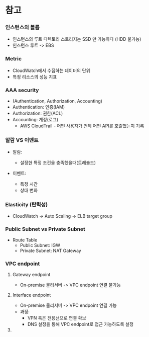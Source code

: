# 참고


### 인스턴스의 볼륨
* 인스턴스의 루트 디렉토리 스토리지는 SSD 만 가능하다 (HDD 불가능)
* 인스턴스 루트 -> EBS


 

### Metric
* CloudWatch에서 수집하는 데이터의 단위
* 특정 리소스의 성능 지표



### AAA security
* (Authentication, Authorization, Accounting)
* Authentication: 인증(IAM)
* Authorization: 권한(ACL)
* Accounting: 계정(로그)
  * AWS CloudTrail - 어떤 사용자가 언제 어떤 API를 호출했는지 기록



### 알람 VS 이벤트
* 알람:
  * 설정한 특정 조건을 충족했을때(트레숄드)

* 이벤트:
  * 특정 시간
  * 상태 변화



### Elasticity (탄력성)

* CloudWatch -> Auto Scaling -> ELB target group



### Public Subnet vs Private Subnet
* Route Table
  * Public Subnet: IGW
  * Private Subnet: NAT Gateway




### VPC endpoint

  1. Gateway endpoint
     * On-premise 물리서버 -> VPC endpoint 연결 불가능

  2. Interface endpoint
     * On-premise 물리서버 -> VPC endpoint 연결 가능
     * 과정:
       * VPN 혹은 전용선으로 연결 확보
       * DNS 설정을 통해 VPC endpoint로 접근 가능하도록 설정
  3. 